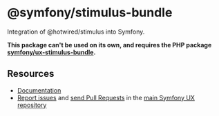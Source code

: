 # @symfony/stimulus-bundle

Integration of @hotwired/stimulus into Symfony.

**This package can't be used on its own, and requires the PHP package [symfony/ux-stimulus-bundle](https://github.com/symfony/ux/tree/2.x/src/StimulusBundle).**

## Resources

-   [Documentation](https://symfony.com/bundles/ux-autocomplete/current/index.html)
-   [Report issues](https://github.com/symfony/ux/issues) and
    [send Pull Requests](https://github.com/symfony/ux/pulls)
    in the [main Symfony UX repository](https://github.com/symfony/ux)
